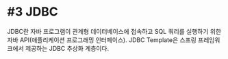 # #3 JDBC

JDBC란 자바 프로그램이 관계형 데이터베이스에 접속하고 SQL 쿼리를 실행하기 위한 자바 API(애플리케이션 프로그래밍 인터페이스). JDBC Template은 스프링 프레임워크에서 제공하는 JDBC 추상화 계층이다.
